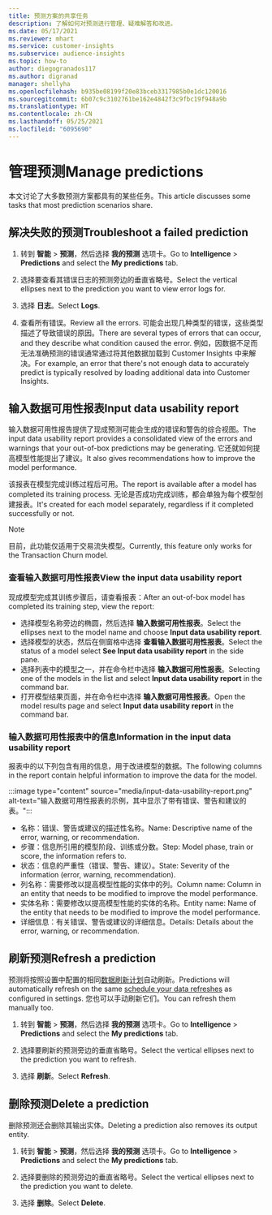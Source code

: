 ```yaml
---
title: 预测方案的共享任务
description: 了解如何对预测进行管理、疑难解答和改进。
ms.date: 05/17/2021
ms.reviewer: mhart
ms.service: customer-insights
ms.subservice: audience-insights
ms.topic: how-to
author: diegogranados117
ms.author: digranad
manager: shellyha
ms.openlocfilehash: b935be08199f20e83bceb3317985b0e1dc120016
ms.sourcegitcommit: 6b07c9c3102761be162e4842f3c9fbc19f948a9b
ms.translationtype: HT
ms.contentlocale: zh-CN
ms.lasthandoff: 05/25/2021
ms.locfileid: "6095690"
---
```

# <a name="manage-predictions"></a><span data-ttu-id="4acdb-103">管理预测</span><span class="sxs-lookup"><span data-stu-id="4acdb-103">Manage predictions</span></span>

<span data-ttu-id="4acdb-104">本文讨论了大多数预测方案都具有的某些任务。</span><span class="sxs-lookup"><span data-stu-id="4acdb-104">This article discusses some tasks that most prediction scenarios share.</span></span>

## <a name="troubleshoot-a-failed-prediction"></a><span data-ttu-id="4acdb-105">解决失败的预测</span><span class="sxs-lookup"><span data-stu-id="4acdb-105">Troubleshoot a failed prediction</span></span>

1. <span data-ttu-id="4acdb-106">转到 **智能** > **预测**，然后选择 **我的预测** 选项卡。</span><span class="sxs-lookup"><span data-stu-id="4acdb-106">Go to **Intelligence** > **Predictions** and select the **My predictions** tab.</span></span>

1. <span data-ttu-id="4acdb-107">选择要查看其错误日志的预测旁边的垂直省略号。</span><span class="sxs-lookup"><span data-stu-id="4acdb-107">Select the vertical ellipses next to the prediction you want to view error logs for.</span></span>

1. <span data-ttu-id="4acdb-108">选择 **日志**。</span><span class="sxs-lookup"><span data-stu-id="4acdb-108">Select **Logs**.</span></span>

1. <span data-ttu-id="4acdb-109">查看所有错误。</span><span class="sxs-lookup"><span data-stu-id="4acdb-109">Review all the errors.</span></span> <span data-ttu-id="4acdb-110">可能会出现几种类型的错误，这些类型描述了导致错误的原因。</span><span class="sxs-lookup"><span data-stu-id="4acdb-110">There are several types of errors that can occur, and they describe what condition caused the error.</span></span> <span data-ttu-id="4acdb-111">例如，因数据不足而无法准确预测的错误通常通过将其他数据加载到 Customer Insights 中来解决。</span><span class="sxs-lookup"><span data-stu-id="4acdb-111">For example, an error that there's not enough data to accurately predict is typically resolved by loading additional data into Customer Insights.</span></span>

## <a name="input-data-usability-report"></a><span data-ttu-id="4acdb-112">输入数据可用性报表</span><span class="sxs-lookup"><span data-stu-id="4acdb-112">Input data usability report</span></span>

<span data-ttu-id="4acdb-113">输入数据可用性报告提供了现成预测可能会生成的错误和警告的综合视图。</span><span class="sxs-lookup"><span data-stu-id="4acdb-113">The input data usability report provides a consolidated view of the errors and warnings that your out-of-box predictions may be generating.</span></span> <span data-ttu-id="4acdb-114">它还就如何提高模型性能提出了建议。</span><span class="sxs-lookup"><span data-stu-id="4acdb-114">It also gives recommendations how to improve the model performance.</span></span>

<span data-ttu-id="4acdb-115">该报表在模型完成训练过程后可用。</span><span class="sxs-lookup"><span data-stu-id="4acdb-115">The report is available after a model has completed its training process.</span></span> <span data-ttu-id="4acdb-116">无论是否成功完成训练，都会单独为每个模型创建报表。</span><span class="sxs-lookup"><span data-stu-id="4acdb-116">It's created for each model separately, regardless if it completed successfully or not.</span></span>

> [!NOTE]
> <span data-ttu-id="4acdb-117">目前，此功能仅适用于交易流失模型。</span><span class="sxs-lookup"><span data-stu-id="4acdb-117">Currently, this feature only works for the Transaction Churn model.</span></span>

### <a name="view-the-input-data-usability-report"></a><span data-ttu-id="4acdb-118">查看输入数据可用性报表</span><span class="sxs-lookup"><span data-stu-id="4acdb-118">View the input data usability report</span></span>

<span data-ttu-id="4acdb-119">现成模型完成其训练步骤后，请查看报表：</span><span class="sxs-lookup"><span data-stu-id="4acdb-119">After an out-of-box model has completed its training step, view the report:</span></span>
- <span data-ttu-id="4acdb-120">选择模型名称旁边的椭圆，然后选择 **输入数据可用性报表**。</span><span class="sxs-lookup"><span data-stu-id="4acdb-120">Select the ellipses next to the model name and choose **Input data usability report**.</span></span>
- <span data-ttu-id="4acdb-121">选择模型的状态，然后在侧窗格中选择 **查看输入数据可用性报表**。</span><span class="sxs-lookup"><span data-stu-id="4acdb-121">Select the status of a model select **See Input data usability report** in the side pane.</span></span>
- <span data-ttu-id="4acdb-122">选择列表中的模型之一，并在命令栏中选择 **输入数据可用性报表**。</span><span class="sxs-lookup"><span data-stu-id="4acdb-122">Selecting one of the models in the list and select **Input data usability report** in the command bar.</span></span>
- <span data-ttu-id="4acdb-123">打开模型结果页面，并在命令栏中选择 **输入数据可用性报表**。</span><span class="sxs-lookup"><span data-stu-id="4acdb-123">Open the model results page and select **Input data usability report** in the command bar.</span></span>

### <a name="information-in-the-input-data-usability-report"></a><span data-ttu-id="4acdb-124">输入数据可用性报表中的信息</span><span class="sxs-lookup"><span data-stu-id="4acdb-124">Information in the input data usability report</span></span>

<span data-ttu-id="4acdb-125">报表中的以下列包含有用的信息，用于改进模型的数据。</span><span class="sxs-lookup"><span data-stu-id="4acdb-125">The following columns in the report contain helpful information to improve the data for the model.</span></span>

:::image type="content" source="media/input-data-usability-report.png" alt-text="输入数据可用性报表的示例，其中显示了带有错误、警告和建议的表。":::

- <span data-ttu-id="4acdb-127">名称：错误、警告或建议的描述性名称。</span><span class="sxs-lookup"><span data-stu-id="4acdb-127">Name: Descriptive name of the error, warning, or recommendation.</span></span>
- <span data-ttu-id="4acdb-128">步骤：信息所引用的模型阶段、训练或分数。</span><span class="sxs-lookup"><span data-stu-id="4acdb-128">Step: Model phase, train or score, the information refers to.</span></span>
- <span data-ttu-id="4acdb-129">状态：信息的严重性（错误、警告、建议）。</span><span class="sxs-lookup"><span data-stu-id="4acdb-129">State: Severity of the information (error, warning, recommendation).</span></span>
- <span data-ttu-id="4acdb-130">列名称：需要修改以提高模型性能的实体中的列。</span><span class="sxs-lookup"><span data-stu-id="4acdb-130">Column name: Column in an entity that needs to be modified to improve the model performance.</span></span>
- <span data-ttu-id="4acdb-131">实体名称：需要修改以提高模型性能的实体的名称。</span><span class="sxs-lookup"><span data-stu-id="4acdb-131">Entity name: Name of the entity that needs to be modified to improve the model performance.</span></span>
- <span data-ttu-id="4acdb-132">详细信息：有关错误、警告或建议的详细信息。</span><span class="sxs-lookup"><span data-stu-id="4acdb-132">Details: Details about the error, warning, or recommendation.</span></span>

## <a name="refresh-a-prediction"></a><span data-ttu-id="4acdb-133">刷新预测</span><span class="sxs-lookup"><span data-stu-id="4acdb-133">Refresh a prediction</span></span>

<span data-ttu-id="4acdb-134">预测将按照设置中配置的相同[数据刷新计划](system.md#schedule-tab)自动刷新。</span><span class="sxs-lookup"><span data-stu-id="4acdb-134">Predictions will automatically refresh on the same [schedule your data refreshes](system.md#schedule-tab) as configured in settings.</span></span> <span data-ttu-id="4acdb-135">您也可以手动刷新它们。</span><span class="sxs-lookup"><span data-stu-id="4acdb-135">You can refresh them manually too.</span></span>

1. <span data-ttu-id="4acdb-136">转到 **智能** > **预测**，然后选择 **我的预测** 选项卡。</span><span class="sxs-lookup"><span data-stu-id="4acdb-136">Go to **Intelligence** > **Predictions** and select the **My predictions** tab.</span></span>

1. <span data-ttu-id="4acdb-137">选择要刷新的预测旁边的垂直省略号。</span><span class="sxs-lookup"><span data-stu-id="4acdb-137">Select the vertical ellipses next to the prediction you want to refresh.</span></span>

1. <span data-ttu-id="4acdb-138">选择 **刷新**。</span><span class="sxs-lookup"><span data-stu-id="4acdb-138">Select **Refresh**.</span></span>

## <a name="delete-a-prediction"></a><span data-ttu-id="4acdb-139">删除预测</span><span class="sxs-lookup"><span data-stu-id="4acdb-139">Delete a prediction</span></span>

<span data-ttu-id="4acdb-140">删除预测还会删除其输出实体。</span><span class="sxs-lookup"><span data-stu-id="4acdb-140">Deleting a prediction also removes its output entity.</span></span>

1. <span data-ttu-id="4acdb-141">转到 **智能** > **预测**，然后选择 **我的预测** 选项卡。</span><span class="sxs-lookup"><span data-stu-id="4acdb-141">Go to **Intelligence** > **Predictions** and select the **My predictions** tab.</span></span>

1. <span data-ttu-id="4acdb-142">选择要删除的预测旁边的垂直省略号。</span><span class="sxs-lookup"><span data-stu-id="4acdb-142">Select the vertical ellipses next to the prediction you want to delete.</span></span>

1. <span data-ttu-id="4acdb-143">选择 **删除**。</span><span class="sxs-lookup"><span data-stu-id="4acdb-143">Select **Delete**.</span></span>
